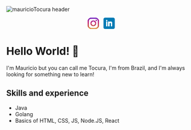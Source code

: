 ![mauricioTocura header](https://github.com/mauricioTocura/mauricioTocura/blob/main/gif/haikyuu.gif)

<p align='center'>
<a href="https://instagram.com/tocuraa"><img height="30" src="https://github.com/mauricioTocura/mauricioTocura/blob/main/icons/instagram.png?raw=true"></a>&nbsp;&nbsp;
<a href="https://www.linkedin.com/in/mauriciotocura/"><img height="30" src="https://github.com/mauricioTocura/mauricioTocura/blob/main/icons/linkedin.png?raw=true"></a>
</p>

# Hello World! 👋

I'm Mauricio but you can call me Tocura, I'm from Brazil, and I'm always looking for something new to learn!

## Skills and experience

- Java
- Golang
- Basics of HTML, CSS, JS, Node.JS, React
